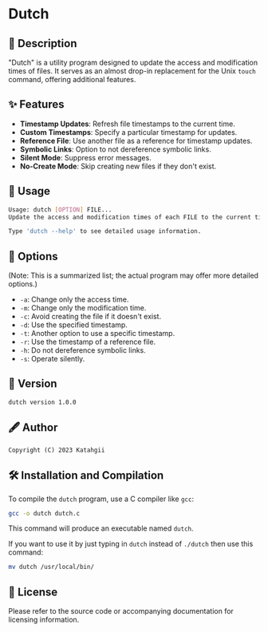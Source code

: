 
# Dutch

## 📄 Description
"Dutch" is a utility program designed to update the access and modification times of files. It serves as an almost drop-in replacement for the Unix `touch` command, offering additional features.

## ✨ Features
- **Timestamp Updates**: Refresh file timestamps to the current time.
- **Custom Timestamps**: Specify a particular timestamp for updates.
- **Reference File**: Use another file as a reference for timestamp updates.
- **Symbolic Links**: Option to not dereference symbolic links.
- **Silent Mode**: Suppress error messages.
- **No-Create Mode**: Skip creating new files if they don't exist.

## 🔧 Usage
```bash
Usage: dutch [OPTION] FILE...
Update the access and modification times of each FILE to the current time.

Type 'dutch --help' to see detailed usage information.
```

## 📜 Options
(Note: This is a summarized list; the actual program may offer more detailed options.)
- `-a`: Change only the access time.
- `-m`: Change only the modification time.
- `-c`: Avoid creating the file if it doesn't exist.
- `-d`: Use the specified timestamp.
- `-t`: Another option to use a specific timestamp.
- `-r`: Use the timestamp of a reference file.
- `-h`: Do not dereference symbolic links.
- `-s`: Operate silently.

## 📌 Version
`dutch version 1.0.0`

## 🖋 Author
`Copyright (C) 2023 Katahgii`

## 🛠 Installation and Compilation
To compile the `dutch` program, use a C compiler like `gcc`:
```bash
gcc -o dutch dutch.c
```
This command will produce an executable named `dutch`.

If you want to use it by just typing in `dutch` instead of `./dutch` then use this command:
```bash
mv dutch /usr/local/bin/
```

## 📜 License
Please refer to the source code or accompanying documentation for licensing information.
